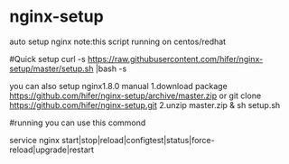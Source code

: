 # nginx-setup
auto setup nginx
note:this script running on centos/redhat 

#Quick setup
curl -s https://raw.githubusercontent.com/hifer/nginx-setup/master/setup.sh |bash -s

you can also setup nginx1.8.0 manual
1.download package https://github.com/hifer/nginx-setup/archive/master.zip
  or git clone https://github.com/hifer/nginx-setup.git
2.unzip master.zip & sh setup.sh

#running
you can use this commond

service nginx start|stop|reload|configtest|status|force-reload|upgrade|restart
